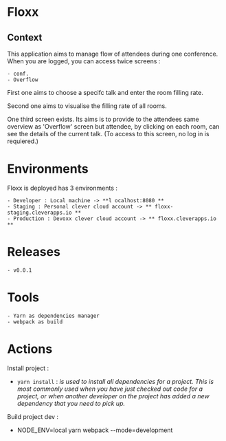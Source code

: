 # Floxx

## Context
This application aims to manage flow of attendees during one conference.
When you are logged, you can access twice screens : 

    - conf.
    - Overflow


First one aims to choose a specifc talk and enter the room filling rate. 

Second one aims to visualise the filling rate of all rooms.

One third screen exists. Its aims is to provide to the attendees same overview as 'Overflow' screen but attendee, by clicking on each room, can see the details of the current talk. (To access to this screen, no log in is requiered.)

# Environments

Floxx is deployed has 3 environments : 

    - Developer : Local machine -> **l ocalhost:8080 **
    - Staging : Personal clever cloud account -> ** floxx-staging.cleverapps.io **
    - Production : Devoxx clever cloud account -> ** floxx.cleverapps.io **

# Releases

    - v0.0.1

# Tools 

    - Yarn as dependencies manager
    - webpack as build

# Actions 

Install project : 

  - `yarn install` :  _is used to install all dependencies for a project. This is most commonly used when you have just checked out code for a project, or when another developer on the project has added a new dependency that you need to pick up._

Build project dev : 

 - NODE_ENV=local yarn webpack --mode=development
  
